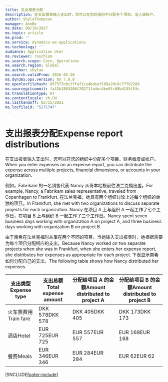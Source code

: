 ```yaml
---
title: 支出报表分配
description: 在支出报表输入支出时，您可以在您的组织中分配多个项目、法人或帐户。
author: ShylaThompson
manager: AnnBe
ms.date: 09/19/2017
ms.topic: article
ms.prod: ''
ms.service: dynamics-ax-applications
ms.technology: ''
audience: Application User
ms.reviewer: roschlom
ms.search.scope: Core, Operations
ms.search.region: Global
ms.author: shylaw
ms.search.validFrom: 2016-02-28
ms.dyn365.ops.version: AX 7.0.0
ms.openlocfilehash: 857573c0c2ffaf1ce4bdeaf109a20c6c777b2288
ms.sourcegitcommit: fa32b1893286f20271fa4ec4be8fc68bd135f53c
ms.translationtype: HT
ms.contentlocale: zh-CN
ms.lasthandoff: 02/15/2021
ms.locfileid: "5271747"
---
```

# <a name="expense-report-distributions"></a><span data-ttu-id="a7d52-103">支出报表分配</span><span class="sxs-lookup"><span data-stu-id="a7d52-103">Expense report distributions</span></span>

<span data-ttu-id="a7d52-104">在支出报表输入支出时，您可以在您的组织中分配多个项目、财务维度或帐户。</span><span class="sxs-lookup"><span data-stu-id="a7d52-104">When you enter expenses on an expense report, you can distribute the expense across multiple projects, financial dimensions, or accounts in your organization.</span></span>

<span data-ttu-id="a7d52-105">例如，Fabrikam 的一名销售代表 Nancy 从哥本哈根前往法兰克福出差。</span><span class="sxs-lookup"><span data-stu-id="a7d52-105">For example, Nancy, a Fabrikam sales representative, traveled from Copenhagen to Frankfurt.</span></span> <span data-ttu-id="a7d52-106">在法兰克福，她具有两个组织讨论上述每个组织的单独的项目。</span><span class="sxs-lookup"><span data-stu-id="a7d52-106">In Frankfurt, she met with two organizations to discuss separate projects for each organization.</span></span> <span data-ttu-id="a7d52-107">Nancy 在项目 A 上与组织 A 一起工作了七个工作日，在项目 B 上与组织 B 一起工作了三个工作日。</span><span class="sxs-lookup"><span data-stu-id="a7d52-107">Nancy spent seven business days working with organization A on project A, and three business days working with organization B on project B.</span></span>

<span data-ttu-id="a7d52-108">由于南希在法兰克福时从事在两个不同的项目，当她输入支出报表时，她根据需要为每个项目分配相应的支出。</span><span class="sxs-lookup"><span data-stu-id="a7d52-108">Because Nancy worked on two separate projects when she was in Frankfurt, when she enters her expense report, she distributes her expenses as appropriate for each project.</span></span> <span data-ttu-id="a7d52-109">下表显示南希如何分配自己的支出。</span><span class="sxs-lookup"><span data-stu-id="a7d52-109">The following table shows how Nancy distributed her expenses.</span></span>


| <span data-ttu-id="a7d52-110">支出类型</span><span class="sxs-lookup"><span data-stu-id="a7d52-110">Expense type</span></span> | <span data-ttu-id="a7d52-111">支出总额</span><span class="sxs-lookup"><span data-stu-id="a7d52-111">Total expense amount</span></span>|<span data-ttu-id="a7d52-112">分配给项目 A 的金额</span><span class="sxs-lookup"><span data-stu-id="a7d52-112">Amount distributed to project A</span></span>| <span data-ttu-id="a7d52-113">分配给项目 B 的金额</span><span class="sxs-lookup"><span data-stu-id="a7d52-113">Amount distributed to project B</span></span> |
|--------------|---------------------|-------------------------------|---------------------------------|
|<span data-ttu-id="a7d52-114">火车票费用</span><span class="sxs-lookup"><span data-stu-id="a7d52-114">Train fare</span></span>   |<span data-ttu-id="a7d52-115">DKK 578</span><span class="sxs-lookup"><span data-stu-id="a7d52-115">DKK 578</span></span>              |<span data-ttu-id="a7d52-116">DKK 405</span><span class="sxs-lookup"><span data-stu-id="a7d52-116">DKK 405</span></span>                        |<span data-ttu-id="a7d52-117">DKK 173</span><span class="sxs-lookup"><span data-stu-id="a7d52-117">DKK 173</span></span>                          |
|<span data-ttu-id="a7d52-118">酒店</span><span class="sxs-lookup"><span data-stu-id="a7d52-118">Hotel</span></span>         |<span data-ttu-id="a7d52-119">EUR 725</span><span class="sxs-lookup"><span data-stu-id="a7d52-119">EUR 725</span></span>              |<span data-ttu-id="a7d52-120">EUR 557</span><span class="sxs-lookup"><span data-stu-id="a7d52-120">EUR 557</span></span>                        |<span data-ttu-id="a7d52-121">EUR 168</span><span class="sxs-lookup"><span data-stu-id="a7d52-121">EUR 168</span></span>                          |
|<span data-ttu-id="a7d52-122">餐费</span><span class="sxs-lookup"><span data-stu-id="a7d52-122">Meals</span></span>         |<span data-ttu-id="a7d52-123">EUR 346</span><span class="sxs-lookup"><span data-stu-id="a7d52-123">EUR 346</span></span>              |<span data-ttu-id="a7d52-124">EUR 284</span><span class="sxs-lookup"><span data-stu-id="a7d52-124">EUR 284</span></span>                        |<span data-ttu-id="a7d52-125">EUR 62</span><span class="sxs-lookup"><span data-stu-id="a7d52-125">EUR 62</span></span>                           |



[!INCLUDE[footer-include](../includes/footer-banner.md)]